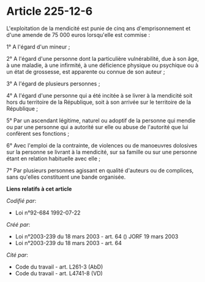 # Article 225-12-6

L'exploitation de la mendicité est punie de cinq ans d'emprisonnement et d'une amende de 75 000 euros lorsqu'elle est
commise :

1° A l'égard d'un mineur ;

2° A l'égard d'une personne dont la particulière vulnérabilité, due à son âge, à une maladie, à une infirmité, à une
déficience physique ou psychique ou à un état de grossesse, est apparente ou connue de son auteur ;

3° A l'égard de plusieurs personnes ;

4° A l'égard d'une personne qui a été incitée à se livrer à la mendicité soit hors du territoire de la République, soit à son
arrivée sur le territoire de la République ;

5° Par un ascendant légitime, naturel ou adoptif de la personne qui mendie ou par une personne qui a autorité sur elle ou
abuse de l'autorité que lui confèrent ses fonctions ;

6° Avec l'emploi de la contrainte, de violences ou de manoeuvres dolosives sur la personne se livrant à la mendicité, sur sa
famille ou sur une personne étant en relation habituelle avec elle ;

7° Par plusieurs personnes agissant en qualité d'auteurs ou de complices, sans qu'elles constituent une bande organisée.

**Liens relatifs à cet article**

_Codifié par_:

  - Loi n°92-684 1992-07-22

_Créé par_:

  - Loi n°2003-239 du 18 mars 2003 - art. 64 () JORF 19 mars 2003
  - Loi n°2003-239 du 18 mars 2003 - art. 64

_Cité par_:

  - Code du travail - art. L261-3 (AbD)
  - Code du travail - art. L4741-8 (VD)
